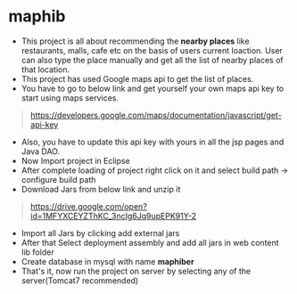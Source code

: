 # maphib
- This project is all about recommending the **nearby places** like restaurants, malls, cafe etc on the basis of users current loaction. User can also type the place manually and get all the list of nearby places of that location.
- This project has used Google maps api to get the list of places.
- You have to go to below link and get yourself your own maps api key to start using maps services.
> https://developers.google.com/maps/documentation/javascript/get-api-key
- Also, you have to update this api key with yours in all the jsp pages and Java DAO.
- Now Import project in Eclipse
- After complete loading of project right click on it and select build path -> configure build path
- Download Jars from below link and unzip it
> https://drive.google.com/open?id=1MFYXCEYZThKC_3ncIg6Jq9upEPK91Y-2
- Import all Jars by clicking add external jars
- After that Select deployment assembly and add all jars in web content lib folder
- Create database in mysql with name **maphiber**
- That's it, now run the project on server by selecting any of the server(Tomcat7 recommended)
